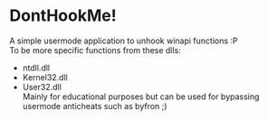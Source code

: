 # DontHookMe!
A simple usermode application to unhook winapi functions :P<br>
To be more specific functions from these dlls:<br>
- ntdll.dll
- Kernel32.dll
- User32.dll <br>
Mainly for educational purposes but can be used for bypassing usermode anticheats such as byfron ;)